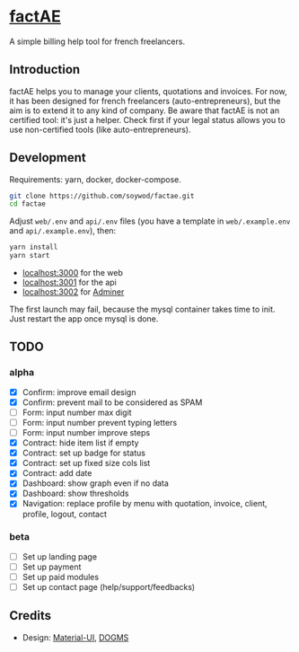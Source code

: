 # [factAE](https://factae.fr)

A simple billing help tool for french freelancers.

## Introduction

factAE helps you to manage your clients, quotations and invoices. For now, it
has been designed for french freelancers (auto-entrepreneurs), but the aim is
to extend it to any kind of company. Be aware that factAE is not an certified
tool: it's just a helper. Check first if your legal status allows you to use
non-certified tools (like auto-entrepreneurs).

## Development

Requirements: yarn, docker, docker-compose.

```bash
git clone https://github.com/soywod/factae.git
cd factae
```

Adjust `web/.env` and `api/.env` files (you have a template in
`web/.example.env` and `api/.example.env`), then:

```bash
yarn install
yarn start
```

- [localhost:3000](http://localhost:3000) for the web
- [localhost:3001](http://localhost:3001) for the api
- [localhost:3002](http://localhost:3002) for [Adminer](https://www.adminer.org/)

The first launch may fail, because the mysql container takes time to init. Just
restart the app once mysql is done.

## TODO

### alpha

- [X] Confirm: improve email design
- [X] Confirm: prevent mail to be considered as SPAM
- [ ] Form: input number max digit
- [ ] Form: input number prevent typing letters
- [ ] Form: input number improve steps
- [X] Contract: hide item list if empty
- [X] Contract: set up badge for status
- [X] Contract: set up fixed size cols list
- [X] Contract: add date
- [X] Dashboard: show graph even if no data
- [X] Dashboard: show thresholds
- [X] Navigation: replace profile by menu with quotation, invoice, client,
  profile, logout, contact

### beta

- [ ] Set up landing page
- [ ] Set up payment
- [ ] Set up paid modules
- [ ] Set up contact page (help/support/feedbacks)

## Credits

- Design: [Material-UI](https://material-ui.com/), [DOGMS](http://www.dogms.com)
